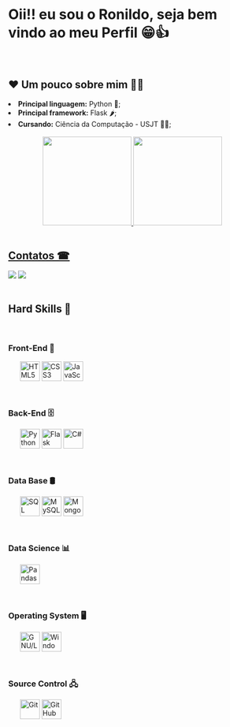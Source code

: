# Oii!! eu sou o Ronildo, seja bem vindo ao meu Perfil 😁👍

<br>

##  ❤ Um pouco sobre mim 👨‍💻

<li> <b>Principal linguagem:</b> Python 🐍; </li>
<li> <b>Principal framework:</b> Flask 🌶️; </li>
<li> <b>Cursando:</b> Ciência da Computação - USJT 👨‍🎓; </li>

<br>

<div align="center">
  <a href="https://github.com/Ronildo22">
  <img height="180em" src="https://github-readme-stats.vercel.app/api?username=Ronildo22&show_icons=true&theme=dracula&include_all_commits=true&count_private=true"/>
  <img height="180em" src="https://github-readme-stats.vercel.app/api/top-langs/?username=Ronildo22&layout=compact&langs_count=7&theme=dracula"/>
</div>

<br>

<h2> Contatos ☎</h2>
  
<div>
    <a href="mailto:ronildo.santos224@gmail.com"><img src="https://img.shields.io/badge/-Gmail-%23333?style=for-the-badge&logo=gmail&logoColor=white" target="_blank"></a>
    <a href="https://www.linkedin.com/in/ronildo-santos-872732216/" target="_blank"><img src="https://img.shields.io/badge/-LinkedIn-%230077B5?style=for-the-badge&logo=linkedin&logoColor=white" target="_blank"></a>
</div>

<br>
  
<h2> Hard Skills 💪</h2>

<br>
 
<h3> Front-End 🎨</h3>
<ul style="list-style: none;">
  <li>
    <img align="center" alt="HTML5" title="HTML5" height="40" width="40" src='https://cdn.jsdelivr.net/gh/devicons/devicon@latest/icons/html5/html5-original.svg'>
    <img align="center" alt="CSS3" title="CSS3" height="40" width="40" src='https://cdn.jsdelivr.net/gh/devicons/devicon@latest/icons/css3/css3-original.svg'>
    <img align="center" alt="JavaScript" title="JavaScript" height="40" width="40" src='https://cdn.jsdelivr.net/gh/devicons/devicon@latest/icons/javascript/javascript-original.svg'>
  </li>  
</ul>

<br>
 
<h3>Back-End 🗄️</h3>
<ul style="list-style: none;">
  <li>
    <img align="center" alt="Python" title="Python" height="40" width="40" src='https://cdn.jsdelivr.net/gh/devicons/devicon@latest/icons/python/python-original.svg'>
    <img align="center" alt="Flask" title="Flask" height="40" width="40" src='https://cdn.jsdelivr.net/gh/devicons/devicon@latest/icons/flask/flask-original.svg'>
    <img align="center" alt="C#" title="C#" height="40" width="40" src='https://cdn.jsdelivr.net/gh/devicons/devicon@latest/icons/csharp/csharp-original.svg'>
  </li>
</ul>

<br>

<h3>Data Base 🛢️</h3>
<ul style="list-style: none;">
  <li>
      <img align="center" alt="SQL Server" title="SQL Server" height="40" width="40" src='https://cdn.jsdelivr.net/gh/devicons/devicon@latest/icons/microsoftsqlserver/microsoftsqlserver-original.svg'>
      <img align="center" alt="MySQL" title="MySQL" height="40" width="40" src='https://cdn.jsdelivr.net/gh/devicons/devicon@latest/icons/mysql/mysql-original.svg'>
      <img align="center" alt="MongoDB" title="MongoDB" height="40" width="40" src='https://cdn.jsdelivr.net/gh/devicons/devicon@latest/icons/mongodb/mongodb-original.svg'>
  </li>
</ul>

<br>

<h3>Data Science 📊</h3>
<ul style="list-style: none;">
  <li>
    <img align="center" alt="Pandas" title="Pandas" height="40" width="40" src='https://cdn.jsdelivr.net/gh/devicons/devicon@latest/icons/pandas/pandas-original.svg'>
  </li>
</ul>

<br>

<h3>Operating System 🖥️</h3>
<ul style="list-style: none;">
  <li>
    <img align="center" alt="GNU/Linux" title="GNU/Linux" height="40" width="40" src='https://cdn.jsdelivr.net/gh/devicons/devicon@latest/icons/linux/linux-original.svg'>
    <img align="center" alt="Windows" title="Windows" height="40" width="40" src='https://cdn.jsdelivr.net/gh/devicons/devicon@latest/icons/windows11/windows11-original.svg'>
  </li>
</ul>

<br>

<h3>Source Control 🖧</h3>
<ul style="list-style: none;">
  <li>
      <img align="center" alt="Git" title="Git" height="40" width="40" src='https://cdn.jsdelivr.net/gh/devicons/devicon@latest/icons/git/git-original.svg'>
      <img align="center" alt="GitHub" title="GitHub" height="40" width="40" src='https://cdn.jsdelivr.net/gh/devicons/devicon@latest/icons/github/github-original.svg'>
  </li>
</ul>

<br>

